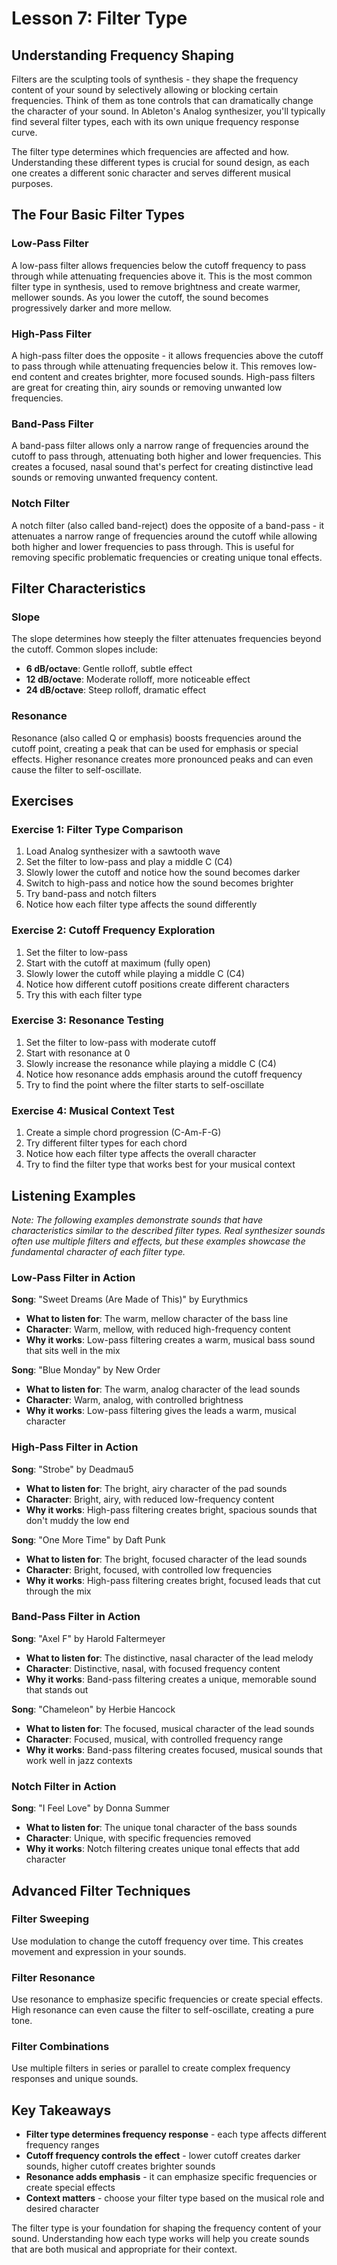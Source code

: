 # Lesson 7: Filter Type

## Understanding Frequency Shaping

Filters are the sculpting tools of synthesis - they shape the frequency content of your sound by selectively allowing or blocking certain frequencies. Think of them as tone controls that can dramatically change the character of your sound. In Ableton's Analog synthesizer, you'll typically find several filter types, each with its own unique frequency response curve.

The filter type determines which frequencies are affected and how. Understanding these different types is crucial for sound design, as each one creates a different sonic character and serves different musical purposes.

## The Four Basic Filter Types

### Low-Pass Filter

A low-pass filter allows frequencies below the cutoff frequency to pass through while attenuating frequencies above it. This is the most common filter type in synthesis, used to remove brightness and create warmer, mellower sounds. As you lower the cutoff, the sound becomes progressively darker and more mellow.

### High-Pass Filter

A high-pass filter does the opposite - it allows frequencies above the cutoff to pass through while attenuating frequencies below it. This removes low-end content and creates brighter, more focused sounds. High-pass filters are great for creating thin, airy sounds or removing unwanted low frequencies.

### Band-Pass Filter

A band-pass filter allows only a narrow range of frequencies around the cutoff to pass through, attenuating both higher and lower frequencies. This creates a focused, nasal sound that's perfect for creating distinctive lead sounds or removing unwanted frequency content.

### Notch Filter

A notch filter (also called band-reject) does the opposite of a band-pass - it attenuates a narrow range of frequencies around the cutoff while allowing both higher and lower frequencies to pass through. This is useful for removing specific problematic frequencies or creating unique tonal effects.

## Filter Characteristics

### Slope

The slope determines how steeply the filter attenuates frequencies beyond the cutoff. Common slopes include:

- **6 dB/octave**: Gentle rolloff, subtle effect
- **12 dB/octave**: Moderate rolloff, more noticeable effect
- **24 dB/octave**: Steep rolloff, dramatic effect

### Resonance

Resonance (also called Q or emphasis) boosts frequencies around the cutoff point, creating a peak that can be used for emphasis or special effects. Higher resonance creates more pronounced peaks and can even cause the filter to self-oscillate.

## Exercises

### Exercise 1: Filter Type Comparison

1. Load Analog synthesizer with a sawtooth wave
2. Set the filter to low-pass and play a middle C (C4)
3. Slowly lower the cutoff and notice how the sound becomes darker
4. Switch to high-pass and notice how the sound becomes brighter
5. Try band-pass and notch filters
6. Notice how each filter type affects the sound differently

### Exercise 2: Cutoff Frequency Exploration

1. Set the filter to low-pass
2. Start with the cutoff at maximum (fully open)
3. Slowly lower the cutoff while playing a middle C (C4)
4. Notice how different cutoff positions create different characters
5. Try this with each filter type

### Exercise 3: Resonance Testing

1. Set the filter to low-pass with moderate cutoff
2. Start with resonance at 0
3. Slowly increase the resonance while playing a middle C (C4)
4. Notice how resonance adds emphasis around the cutoff frequency
5. Try to find the point where the filter starts to self-oscillate

### Exercise 4: Musical Context Test

1. Create a simple chord progression (C-Am-F-G)
2. Try different filter types for each chord
3. Notice how each filter type affects the overall character
4. Try to find the filter type that works best for your musical context

## Listening Examples

*Note: The following examples demonstrate sounds that have characteristics similar to the described filter types. Real synthesizer sounds often use multiple filters and effects, but these examples showcase the fundamental character of each filter type.*

### Low-Pass Filter in Action

**Song**: "Sweet Dreams (Are Made of This)" by Eurythmics

- **What to listen for**: The warm, mellow character of the bass line
- **Character**: Warm, mellow, with reduced high-frequency content
- **Why it works**: Low-pass filtering creates a warm, musical bass sound that sits well in the mix

**Song**: "Blue Monday" by New Order

- **What to listen for**: The warm, analog character of the lead sounds
- **Character**: Warm, analog, with controlled brightness
- **Why it works**: Low-pass filtering gives the leads a warm, musical character

### High-Pass Filter in Action

**Song**: "Strobe" by Deadmau5

- **What to listen for**: The bright, airy character of the pad sounds
- **Character**: Bright, airy, with reduced low-frequency content
- **Why it works**: High-pass filtering creates bright, spacious sounds that don't muddy the low end

**Song**: "One More Time" by Daft Punk

- **What to listen for**: The bright, focused character of the lead sounds
- **Character**: Bright, focused, with controlled low frequencies
- **Why it works**: High-pass filtering creates bright, focused leads that cut through the mix

### Band-Pass Filter in Action

**Song**: "Axel F" by Harold Faltermeyer

- **What to listen for**: The distinctive, nasal character of the lead melody
- **Character**: Distinctive, nasal, with focused frequency content
- **Why it works**: Band-pass filtering creates a unique, memorable sound that stands out

**Song**: "Chameleon" by Herbie Hancock

- **What to listen for**: The focused, musical character of the lead sounds
- **Character**: Focused, musical, with controlled frequency range
- **Why it works**: Band-pass filtering creates focused, musical sounds that work well in jazz contexts

### Notch Filter in Action

**Song**: "I Feel Love" by Donna Summer

- **What to listen for**: The unique tonal character of the bass sounds
- **Character**: Unique, with specific frequencies removed
- **Why it works**: Notch filtering creates unique tonal effects that add character

## Advanced Filter Techniques

### Filter Sweeping

Use modulation to change the cutoff frequency over time. This creates movement and expression in your sounds.

### Filter Resonance

Use resonance to emphasize specific frequencies or create special effects. High resonance can even cause the filter to self-oscillate, creating a pure tone.

### Filter Combinations

Use multiple filters in series or parallel to create complex frequency responses and unique sounds.

## Key Takeaways

- **Filter type determines frequency response** - each type affects different frequency ranges
- **Cutoff frequency controls the effect** - lower cutoff creates darker sounds, higher cutoff creates brighter sounds
- **Resonance adds emphasis** - it can emphasize specific frequencies or create special effects
- **Context matters** - choose your filter type based on the musical role and desired character

The filter type is your foundation for shaping the frequency content of your sound. Understanding how each type works will help you create sounds that are both musical and appropriate for their context.
